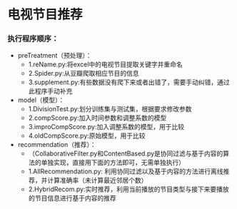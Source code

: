 # 电视节目推荐
### 执行程序顺序：
* preTreatment（预处理）：
  * 1.reName.py:将excel中的电视节目提取关键字并重命名
  * 2.Spider.py:从豆瓣爬取相应节目的信息
  * 3.supplement.py:有些数据没有爬下来或者出错了，需要手动纠错，通过此程序手动补充
* model（模型）：
  * 1.DivisionTest.py:划分训练集与测试集，根据要求修改参数
  * 2.compScore.py:加入时间参数和调整系数的模型
  * 3.improCompScore.py:加入调整系数的模型，用于比较
  * 4.oldCompScore.py:原始模型，用于比较
* recommendation（推荐）：
  * （CollaborativeFilter.py和ContentBased.py是协同过滤与基于内容的算法的单独实现，直接用下面的方法即可，无需单独执行）
  * 1.AllRecommendation.py: 利用协同过滤以及基于内容的方法进行离线推荐，并计算准确率（未计算最近邻居个数）
  * 2.HybridRecom.py:实时推荐，利用当前播放的节目类型与接下来要播放的节目信息进行基于内容的推荐
